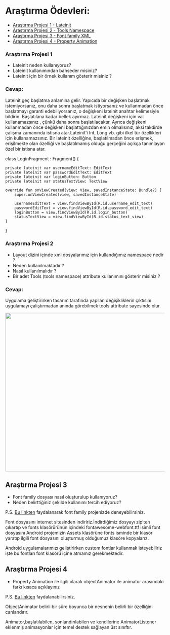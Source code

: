 # Araştırma Ödevleri:

- [Araştırma Projesi 1 - Lateinit](#1)
- [Araştırma Projesi 2 - Tools Namespace](#2)
- [Araştırma Projesi 3 - Font family XML](#3)
- [Araştırma Projesi 4 - Property Animation](#4)



### <a name="1"></a> Araştırma Projesi 1

- Lateinit neden kullanıyoruz?
- Lateinit kullanımından bahseder misiniz?
- Lateinit için bir örnek kullanım gösterir misiniz ?
### Cevap:
Lateinit geç başlatma anlamına gelir. Yapıcıda bir değişken başlatmak istemiyorsanız, onu daha sonra başlatmak istiyorsanız ve kullanmadan önce başlatmayı garanti edebiliyorsanız, o değişkeni lateinit anahtar kelimesiyle bildirin. Başlatılana kadar bellek ayırmaz.
Lateinit değişkeni için val kullanamazsınız , çünkü daha sonra başlatılacaktır. Ayrıca değişkeni kullanmadan önce değişkeni başlattığınızdan emin olmalısınız, aksi takdirde çalışma zamanında istisna atar.Lateinit'i Int, Long vb. gibi ilkel tür özellikleri için kullanamazsınız.
Bir lateinit özelliğine, başlatılmadan önce erişmek, erişilmekte olan özelliği ve başlatılmamış olduğu gerçeğini açıkça tanımlayan özel bir istisna atar.

class LoginFragment : Fragment() {

    private lateinit var usernameEditText: EditText
    private lateinit var passwordEditText: EditText
    private lateinit var loginButton: Button
    private lateinit var statusTextView: TextView

    override fun onViewCreated(view: View, savedInstanceState: Bundle?) {
        super.onViewCreated(view, savedInstanceState)

        usernameEditText = view.findViewById(R.id.username_edit_text)
        passwordEditText = view.findViewById(R.id.password_edit_text)
        loginButton = view.findViewById(R.id.login_button)
        statusTextView = view.findViewById(R.id.status_text_view)
    }

    
}

### <a name="2"></a> Araştırma Projesi 2


- Layout dizini içinde xml dosyalarımız için kullandığımız namespace nedir ?
- Neden kullanılmaktadır ?
- Nasıl kullanılmalıdır ?
- Bir adet Tools (tools namespace) attribute kullanımını gösterir misiniz ? 

### Cevap:

Uygulama geliştirirken tasarım tarafında yapılan değişikliklerin çıktısını uygulamayı çalıştırmadan anında görebilmek tools attribute
sayesinde olur.

<img src="https://user-images.githubusercontent.com/56538177/163602178-4f8610ec-4aed-4b12-99c6-1c43f0de9968.png"  width="550" height="500">
    
## <a name="3"></a> Araştırma Projesi 3

- Font family dosyası nasıl oluşturulup kullanıyoruz?
- Neden belirttiğiniz şekilde kullanımı tercih ediyoruz?

P.S. [Bu linkten](https://developer.android.com/guide/topics/ui/look-and-feel/fonts-in-xml ) faydalanarak font family projenizde deneyebilirsiniz.

Font dosyasını internet sitesinden indiririz.İndirdiğimiz dosyayı zip’ten çıkartıp ve fonts klasörürünün içindeki fontawesome-webfont.ttf isimli font dosyasını Android projemizin Assets klasörüne fonts isminde bir klasör yaratıp ilgili font dosyasını oluşturmuş olduğumuz klasöre kopyalarız.

Android uygulamalarımızı geliştirirken custom fontlar kullanmak isteyebiliriz işte bu fontları font klasörü içine atmamız gerekmektedir.


## <a name="4"></a> Araştırma Projesi 4

- Property Animation ile ilgili olarak objectAnimator ile animator arasındaki farkı kısaca açıklayınız

P.S. [Bu linkten](https://developer.android.com/guide/topics/resources/animation-resource#Property) faydalanabilirsiniz.    

ObjectAnimator belirli bir süre boyunca bir nesnenin belirli bir özelliğini canlandırır. 

Animator,başlatılabilen, sonlandırılabilen ve kendilerine AnimatorListener eklenmiş animasyonlar için temel destek sağlayan üst sınıftır.
